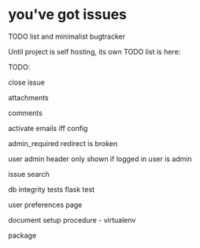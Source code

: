 you've got issues
====

TODO list and minimalist bugtracker

Until project is self hosting, its own TODO list is here:


TODO:

close issue

attachments

comments

activate emails iff config

admin_required redirect is broken

user admin header only shown if logged in user is admin

issue search

db integrity tests
flask test

user preferences page

document setup procedure - virtualenv

package


